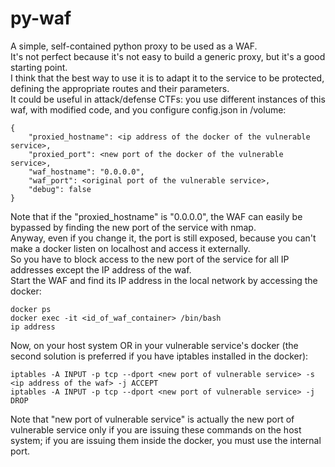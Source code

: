 # py-waf

A simple, self-contained python proxy to be used as a WAF. <br>
It's not perfect because it's not easy to build a generic proxy, but it's a good starting point. <br>
I think that the best way to use it is to adapt it to the service to be protected, defining the appropriate routes and their parameters. <br>
It could be useful in attack/defense CTFs: you use different instances of this waf, with modified code, and you configure config.json in /volume: <br>

```
{
	"proxied_hostname": <ip address of the docker of the vulnerable service>,
	"proxied_port": <new port of the docker of the vulnerable service>,
	"waf_hostname": "0.0.0.0",
	"waf_port": <original port of the vulnerable service>,
	"debug": false
}
```

Note that if the "proxied_hostname" is "0.0.0.0", the WAF can easily be bypassed by finding the new port of the service with nmap. <br>
Anyway, even if you change it, the port is still exposed, because you can't make a docker listen on localhost and access it externally. <br>
So you have to block access to the new port of the service for all IP addresses except the IP address of the waf. <br>
Start the WAF and find its IP address in the local network by accessing the docker: <br>

```
docker ps
docker exec -it <id_of_waf_container> /bin/bash
ip address
```

Now, on your host system OR in your vulnerable service's docker (the second solution is preferred if you have iptables installed in the docker): <br>

```
iptables -A INPUT -p tcp --dport <new port of vulnerable service> -s <ip address of the waf> -j ACCEPT
iptables -A INPUT -p tcp --dport <new port of vulnerable service> -j DROP
```

Note that "new port of vulnerable service" is actually the new port of vulnerable service only if you are issuing these commands on the host system; if you are issuing them inside the docker, you must use the internal port.
